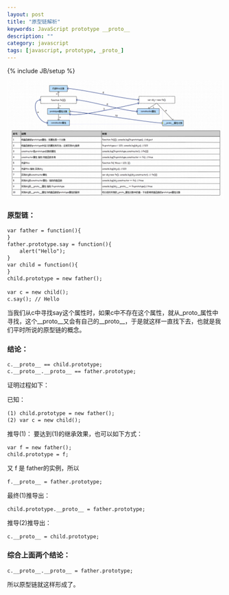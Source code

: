 ```yaml
---
layout: post
title: "原型链解析"
keywords: JavaScript prototype __proto__
description: ""
category: javascript
tags: [javascript, prototype, _proto_]
---
```

{% include JB/setup %}

<img src="/assets/images/yuan-xing-lian-jie-xi/chain.jpg" width="650px" />

<!-- more -->

### 原型链：

```
var father = function(){
}
father.prototype.say = function(){
    alert("Hello");
}
var child = function(){
}
child.prototype = new father();

var c = new child();
c.say(); // Hello
```

当我们从c中寻找say这个属性时，如果c中不存在这个属性，就从_proto_属性中寻找，这个__proto__又会有自己的__proto__，于是就这样一直找下去，也就是我们平时所说的原型链的概念。

### 结论：

```
c.__proto__ == child.prototype;
c.__proto__.__proto__ == father.prototype;
```

证明过程如下：

已知：

```
(1) child.prototype = new father();
(2) var c = new child();
```

推导(1)：
要达到(1)的继承效果，也可以如下方式：

```
var f = new father(); 
child.prototype = f; 
```

又 f 是 father的实例，所以

```
f.__proto__ = father.prototype;
```

最终(1)推导出：

```
child.prototype.__proto__ = father.prototype;
```

推导(2)推导出：

```
c.__proto__ = child.prototype;
```

### 综合上面两个结论：

```
c.__proto__.__proto__ = father.prototype;
```

所以原型链就这样形成了。